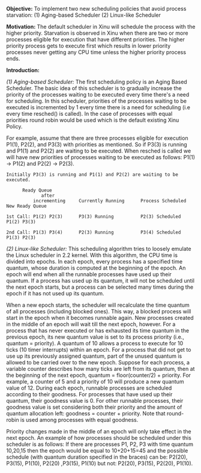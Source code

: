 **Objective:** To implement two new scheduling policies that avoid process starvation:
	(1) Aging-based Scheduler
	(2) Linux-like Scheduler

**Motivation:** The default scheduler in Xinu will schedule the process with the higher priority. Starvation is observed in Xinu when there are two or more processes eligible for execution that have different priorities. The higher priority process gets to execute first which results in lower priority processes never getting any CPU time unless the higher priority process ends. 

**Introduction:**

*(1) Aging-based Scheduler:*
The first scheduling policy is an Aging Based Scheduler. The basic idea of this scheduler is to gradually increase the priority of the processes waiting to be executed every time there's a need for scheduling. In this scheduler, priorities of the processes waiting to be executed is incremented by 1 every time there is a need for scheduling (i.e every time resched() is called). In the case of processes with equal priorities round robin would be used which is the default existing Xinu Policy. 

For example, assume that there are three processes eligible for execution P1(1), P2(2), and P3(3) with priorities as mentioned. So if P3(3) is running and  P1(1) and P2(2) are waiting to be executed. When resched is called we will have new priorities of processes waiting to be executed as follows: P1(1) -> P1(2) and P2(2) -> P2(3).

```
Initially P3(3) is running and P1(1) and P2(2) are waiting to be executed. 
          
	  Ready Queue            
             after                                   
          incrementing     Currently Running      Process Scheduled      New Ready Queue 
	  
1st Call: P1(2) P2(3)      P3(3) Running          P2(3) Scheduled        P1(2) P3(3)

2nd Call: P1(3) P3(4)      P2(3) Running          P3(4) Scheduled        P1(3) P2(3)
```

*(2) Linux-like Scheduler:*
This scheduling algorithm tries to loosely emulate the Linux scheduler in 2.2 kernel. With this algorithm, the CPU time is divided into epochs. In each epoch, every process has a specified time quantum, whose duration is computed at the beginning of the epoch. An epoch will end when all the runnable processes have used up their quantum. If a process has used up its quantum, it will not be scheduled until the next epoch starts, but a process can be selected many times during the epoch if it has not used up its quantum.

When a new epoch starts, the scheduler will recalculate the time quantum of all processes (including blocked ones). This way, a blocked process will start in the epoch when it becomes runnable again. New processes created in the middle of an epoch will wait till the next epoch, however. For a process that has never executed or has exhausted its time quantum in the previous epoch, its new quantum value is set to its process priority (i.e., quantum = priority). A quantum of 10 allows a process to execute for 10 ticks (10 timer interrupts) within an epoch. For a process that did not get to use up its previously assigned quantum, part of the unused quantum is allowed to be carried over to the new epoch. Suppose for each process, a variable counter describes how many ticks are left from its quantum, then at the beginning of the next epoch, quantum = floor(counter/2) + priority. For example, a counter of 5 and a priority of 10 will produce a new quantum value of 12. During each epoch, runnable processes are scheduled according to their goodness. For processes that have used up their quantum, their goodness value is 0. For other runnable processes, their goodness value is set considering both their priority and the amount of quantum allocation left: goodness = counter + priority. Note that round-robin is used among processes with equal goodness.

Priority changes made in the middle of an epoch will only take effect in the next epoch. An example of how processes should be scheduled under this scheduler is as follows:
If there are processes P1, P2, P3 with time quantum 10,20,15 then the epoch would be equal to 10+20+15=45 and the possible schedule (with quantum duration specified in the braces) can be: P2(20), P3(15), P1(10), P2(20) ,P3(15), P1(10) but not: P2(20), P3(15), P2(20), P1(10).

